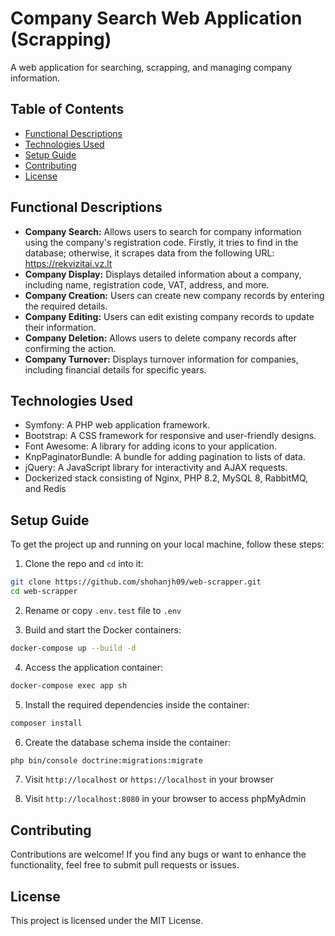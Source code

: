 # Company Search Web Application (Scrapping)

A web application for searching, scrapping, and managing company information.

## Table of Contents
- [Functional Descriptions](#functional-descriptions)
- [Technologies Used](#technologies-used)
- [Setup Guide](#setup-guide)
- [Contributing](#contributing)
- [License](#license)

## Functional Descriptions

- **Company Search:** Allows users to search for company information using the company's registration code. Firstly, it tries to find in the database; otherwise, it scrapes data from the following URL: https://rekvizitai.vz.lt
- **Company Display:** Displays detailed information about a company, including name, registration code, VAT, address, and more.
- **Company Creation:** Users can create new company records by entering the required details.
- **Company Editing:** Users can edit existing company records to update their information.
- **Company Deletion:** Allows users to delete company records after confirming the action.
- **Company Turnover:** Displays turnover information for companies, including financial details for specific years.

## Technologies Used

- Symfony: A PHP web application framework.
- Bootstrap: A CSS framework for responsive and user-friendly designs.
- Font Awesome: A library for adding icons to your application.
- KnpPaginatorBundle: A bundle for adding pagination to lists of data.
- jQuery: A JavaScript library for interactivity and AJAX requests.
- Dockerized stack consisting of Nginx, PHP 8.2, MySQL 8, RabbitMQ, and Redis

## Setup Guide

To get the project up and running on your local machine, follow these steps:

1. Clone the repo and `cd` into it:
```bash
git clone https://github.com/shohanjh09/web-scrapper.git
cd web-scrapper
```
2. Rename or copy `.env.test` file to `.env`
   
3. Build and start the Docker containers:
```bash
docker-compose up --build -d
```

4. Access the application container:

```bash
docker-compose exec app sh
```

5. Install the required dependencies inside the container:

```bash
composer install
```

6. Create the database schema inside the container:

```bash
php bin/console doctrine:migrations:migrate
```

7. Visit `http://localhost` or `https://localhost` in your browser

8. Visit `http://localhost:8080` in your browser to access phpMyAdmin

## Contributing

Contributions are welcome! If you find any bugs or want to enhance the functionality, feel free to submit pull requests or issues.

## License
This project is licensed under the MIT License.
